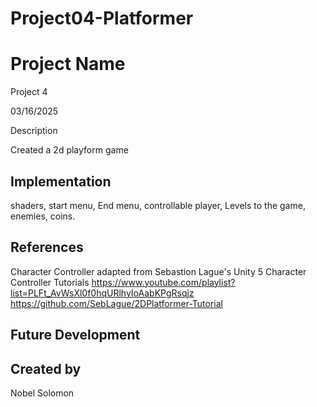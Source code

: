 # Project04-Platformer

# Project Name
Project 4

03/16/2025

Description

Created a 2d playform game

## Implementation
shaders, start menu, End menu, controllable player, Levels to the game, enemies, coins.

## References

Character Controller adapted from Sebastion Lague's Unity 5 Character Controller Tutorials
https://www.youtube.com/playlist?list=PLFt_AvWsXl0f0hqURlhyIoAabKPgRsqjz
https://github.com/SebLague/2DPlatformer-Tutorial

## Future Development

## Created by

Nobel Solomon
